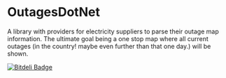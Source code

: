 OutagesDotNet
=============

A library with providers for electricity suppliers to parse their outage map information.  The ultimate goal being a one stop map where all current outages (in the country! maybe even further than that one day.) will be shown.


[![Bitdeli Badge](https://d2weczhvl823v0.cloudfront.net/thegreatco/outagesdotnet/trend.png)](https://bitdeli.com/free "Bitdeli Badge")

